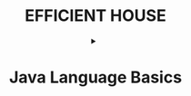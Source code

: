 <h1 align="center" >EFFICIENT HOUSE</h1>


<!-- JAVA LANGUAGE BASİCS -->

<details>
     <summary align="center" ><h1>Java Language Basics</h1></summary>

<details>
     <summary><h2>Primitive Types</h2></summary>
   
  ### [Primitive Types](https://github.com/erenuygur/EfficientHouseJava/blob/main/src/lessons/l1/PrimitiveTypes.java) </br> </br>
       
###   Lesson Date:
####  23.09.2022 </br>
     
###   Context:
####  Primitive Types: byte, short, int, long, float, double
     
</details>

---

<!--BENİ YAZ-->
<details>
     <summary><h2>Operators </h2></summary>
   
### [Operators](https://github.com/erenuygur/EfficientHouseJava/blob/main/src/lessons/l1/PrimitiveTypes.java) </br> </br> 
      

<details>
     <summary><h2>Operators Example</h2></summary>
   
### [Operators](https://github.com/erenuygur/EfficientHouseJava/blob/main/src/lessons/l1/PrimitiveTypes.java) </br> </br> 
     
</details>

</details>

---

<!--BENİ YAZ-->
<details>
     <summary><h2>Expression and Assigment</h2></summary>
   
  ### [Expression and Assigment](https://github.com/erenuygur/EfficientHouseJava/blob/main/src/lessons/l1/PrimitiveTypes.java) </br> </br>
       
###   Lesson Date:
####  23.09.2022 </br>
     
###   Context:
####  Primitive Types: byte, short, int, long, float, double 
     
</details>

---
</details>
</details>
